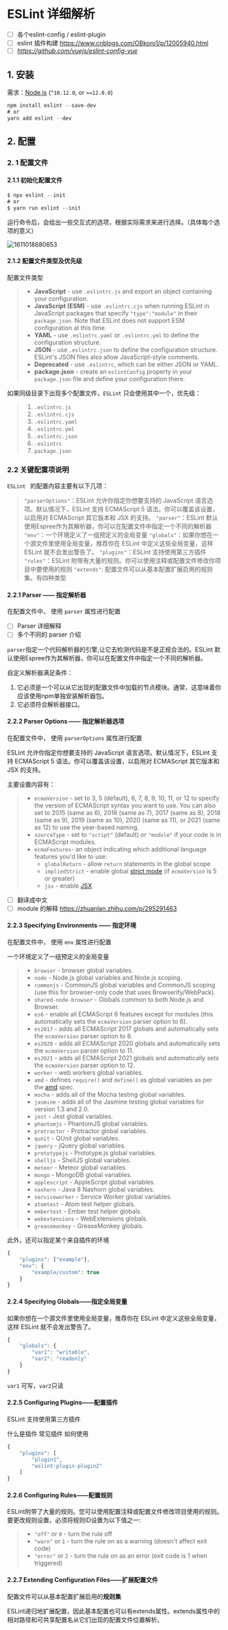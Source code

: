 # ESLint 详细解析

- [ ] 各个eslint-config / eslint-plugin 
- [ ] eslint 插件构建 https://www.cnblogs.com/OBkoro1/p/12005940.html
- [ ] *https://github.com/vuejs/eslint-config-vue*

## 1. 安装

需求：[Node.js](https://nodejs.org/en/) (`^10.12.0`, or `>=12.0.0`)

```javascript
npm install eslint --save-dev
# or
yarn add eslint --dev
```

## 2. 配置

### 2. 1 配置文件

#### 2.1.1 初始化配置文件

```javascript
$ npx eslint --init
# or
$ yarn run eslint --init
```

运行命令后，会给出一些交互式的选项，根据实际需求来进行选择。（具体每个选项的意义）

![1611018680653](C:\Users\Administrator\AppData\Roaming\Typora\typora-user-images\1611018680653.png)

#### 2.1.2 配置文件类型及优先级

配置文件类型

> - **JavaScript** - use `.eslintrc.js` and export an object containing your configuration.
> - **JavaScript (ESM)** - use `.eslintrc.cjs` when running ESLint in JavaScript packages that specify `"type":"module"` in their `package.json`. Note that ESLint does not support ESM configuration at this time.
> - **YAML** - use `.eslintrc.yaml` or `.eslintrc.yml` to define the configuration structure.
> - **JSON** - use `.eslintrc.json` to define the configuration structure. ESLint's JSON files also allow JavaScript-style comments.
> - **Deprecated** - use `.eslintrc`, which can be either JSON or YAML.
> - **package.json** - create an `eslintConfig` property in your `package.json` file and define your configuration there.

如果同级目录下出现多个配置文件，`ESLint` 只会使用其中一个，优先级：

> 1. `.eslintrc.js`
> 2. `.eslintrc.cjs`
> 3. `.eslintrc.yaml`
> 4. `.eslintrc.yml`
> 5. `.eslintrc.json`
> 6. `.eslintrc`
> 7. `package.json`

### 2.2 关键配置项说明

`ESLint ` 的配置内容主要有以下几项：

> `"parserOptions"`：ESLint 允许你指定你想要支持的 JavaScript 语言选项。默认情况下，ESLint 支持 ECMAScript 5 语法。你可以覆盖该设置，以启用对 ECMAScript 其它版本和 JSX 的支持。
> `"parser"`：ESLint 默认使用Espree作为其解析器，你可以在配置文件中指定一个不同的解析器
> `"env"`：一个环境定义了一组预定义的全局变量
> `"globals"`：如果你想在一个源文件里使用全局变量，推荐你在 ESLint 中定义这些全局变量，这样 ESLint 就不会发出警告了。
> `"plugins"`：ESLint 支持使用第三方插件
> `"rules"`：ESLint 附带有大量的规则。你可以使用注释或配置文件修改你项目中要使用的规则
> `"extends"`: 配置文件可以从基本配置扩展启用的规则集。有四种类型

#### 2.2.1 Parser —— 指定解析器

在配置文件中， 使用 `parser` 属性进行配置

- [ ] Parser 详细解释
- [ ] 多个不同的 parser 介绍 

`parser`指定一个代码解析器的引擎,让它去检测代码是不是正规合法的。ESLint 默认使用Espree作为其解析器，你可以在配置文件中指定一个不同的解析器。

自定义解析器满足条件：

1. 它必须是一个可以从它出现的配置文件中加载的节点模块。通常，这意味着你应该使用npm单独安装解析器包。
2. 它必须符合解析器接口。

#### 2.2.2 Parser Options —— 指定解析器选项

在配置文件中， 使用 `parserOptions` 属性进行配置

ESLint 允许你指定你想要支持的 JavaScript 语言选项。默认情况下，ESLint 支持 ECMAScript 5 语法。你可以覆盖该设置，以启用对 ECMAScript 其它版本和 JSX 的支持。

主要设置内容有：

> - `ecmaVersion` - set to 3, 5 (default), 6, 7, 8, 9, 10, 11, or 12 to specify the version of ECMAScript syntax you want to use. You can also set to 2015 (same as 6), 2016 (same as 7), 2017 (same as 8), 2018 (same as 9), 2019 (same as 10), 2020 (same as 11), or 2021 (same as 12) to use the year-based naming.
> - `sourceType` - set to `"script"` (default) or `"module"` if your code is in ECMAScript modules.
> - `ecmaFeatures`- an object indicating which additional language features you'd like to use:
>   - `globalReturn` - allow `return` statements in the global scope
>   - `impliedStrict` - enable global [strict mode](https://developer.mozilla.org/en-US/docs/Web/JavaScript/Reference/Strict_mode) (if `ecmaVersion` is 5 or greater)
>   - `jsx` - enable [JSX](https://facebook.github.io/jsx/)

- [ ] 翻译成中文
- [ ] module 的解释 https://zhuanlan.zhihu.com/p/295291463

#### 2.2.3 Specifying Environments —— 指定环境

在配置文件中， 使用 `env` 属性进行配置

一个环境定义了一组预定义的全局变量

> - `browser` - browser global variables.
> - `node` - Node.js global variables and Node.js scoping.
> - `commonjs` - CommonJS global variables and CommonJS scoping (use this for browser-only code that uses Browserify/WebPack).
> - `shared-node-browser` - Globals common to both Node.js and Browser.
> - `es6` - enable all ECMAScript 6 features except for modules (this automatically sets the `ecmaVersion` parser option to 6).
> - `es2017` - adds all ECMAScript 2017 globals and automatically sets the `ecmaVersion` parser option to 8.
> - `es2020` - adds all ECMAScript 2020 globals and automatically sets the `ecmaVersion` parser option to 11.
> - `es2021` - adds all ECMAScript 2021 globals and automatically sets the `ecmaVersion` parser option to 12.
> - `worker` - web workers global variables.
> - `amd` - defines `require()` and `define()` as global variables as per the [amd](https://github.com/amdjs/amdjs-api/wiki/AMD) spec.
> - `mocha` - adds all of the Mocha testing global variables.
> - `jasmine` - adds all of the Jasmine testing global variables for version 1.3 and 2.0.
> - `jest` - Jest global variables.
> - `phantomjs` - PhantomJS global variables.
> - `protractor` - Protractor global variables.
> - `qunit` - QUnit global variables.
> - `jquery` - jQuery global variables.
> - `prototypejs` - Prototype.js global variables.
> - `shelljs` - ShellJS global variables.
> - `meteor` - Meteor global variables.
> - `mongo` - MongoDB global variables.
> - `applescript` - AppleScript global variables.
> - `nashorn` - Java 8 Nashorn global variables.
> - `serviceworker` - Service Worker global variables.
> - `atomtest` - Atom test helper globals.
> - `embertest` - Ember test helper globals.
> - `webextensions` - WebExtensions globals.
> - `greasemonkey` - GreaseMonkey globals.

此外，还可以指定某个来自插件的环境

```js
{
    "plugins": ["example"],
    "env": {
        "example/custom": true
    }
}
```

#### 2.2.4 Specifying Globals——指定全局变量

如果你想在一个源文件里使用全局变量，推荐你在 ESLint 中定义这些全局变量，这样 ESLint 就不会发出警告了。

```js
{
    "globals": {
        "var1": "writable",
        "var2": "readonly"
    }
}
```

`var1` 可写，`var2`只读

#### 2.2.5 Configuring Plugins——配置插件

ESLint 支持使用第三方插件

什么是插件 常见插件 如何使用

```js
{
    "plugins": [
        "plugin1",
        "eslint-plugin-plugin2"
    ]
}
```

#### 2.2.6 Configuring Rules——配置规则

ESLint附带了大量的规则。您可以使用配置注释或配置文件修改项目使用的规则。要更改规则设置，必须将规则ID设置为以下值之一:

> - `"off"` or `0` - turn the rule off
> - `"warn"` or `1` - turn the rule on as a warning (doesn't affect exit code)
> - `"error"` or `2` - turn the rule on as an error (exit code is 1 when triggered)

#### 2.2.7 Extending Configuration Files——扩展配置文件

配置文件可以从基本配置扩展启用的**规则集**

ESLint递归地扩展配置，因此基本配置也可以有extends属性。extends属性中的相对路径和可共享配置名从它们出现的配置文件位置解析。

